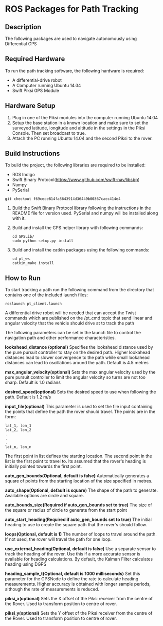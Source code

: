 # ROS Packages for Path Tracking

## Description
The following packages are used to navigate
autonomously using Differential GPS

## Required Hardware
To run the path tracking software, the following hardware is
required:
* A differential-drive robot
* A Computer running Ubuntu 14.04
* Swift Piksi GPS Module

## Hardware Setup
1. Plug in one of the Piksi modules into the computer running Ubuntu 14.04
2. Setup the base station in a known location and make sure to set the surveyed
   latitude, longitude and altitude in the settings in the Piksi Console. Then
   set broadcast to true.
3. Attach the PC running Ubuntu 14.04 and the second Piksi to
   the rover.

## Build Instructions
To build the project, the following libraries
are required to be installed:
* ROS Indigo
* Swift Binary Protocol(https://www.github.com/swift-nav/libsbp)
* Numpy
* PySerial
```
git checkout f69cece814fa8643914d36449b00367caec414e4
```

1. Build the Swift Binary Protocol library following
   the instructions in the README file for version
   used. PySerial and numpy will be installed along 
   with it.
2. Build and install the GPS helper library with
   following commands:

	```
	cd GPSLib/
	sudo python setup.py install 
	```
   
3. Build and install the catkin packages using the
   following commands:

	```
	cd pt_ws
	catkin_make install
	```

## How to Run
To start tracking a path run the following command 
from the directory that contains one of the included 
launch files:

```
roslaunch pt_client.launch
```

A differential drive robot will be needed that can accept
the Twist commands which are published on the /pt_cmd
topic that send linear and angular velocity that the vehicle
should drive at to track the path

The following parameters can be set in the
launch file to control the navigation path and
other performance characteristics.

**lookahead_distance (optional)**
Specifies the lookahead distance used by the pure
pursuit controller to stay on the desired path.
Higher lookahead distances lead to slower convergence
to the path while small lookahead distances can lead to
oscillations around the path. Default is 4.5 metres

**max_angular_velocity(optional)**
Sets the max angular velocity used by the pure pursuit
controller to limit the angular velocity so turns are not
too sharp. Default is 1.0 radians

**desired_speed(optional)**
Sets the desired speed to use when following the
path. Default is 1.2 m/s

**input_file(optional)**
This parameter is used to set the file input containing
the points that define the path the rover should travel.
The points are in the form:
```
lat_1, lon_1
lat_2, lon_2
.
.
.
lat_n, lon_n
```

The first point in list defines the starting location.
The second point in the list is the first point to 
travel to. Its assumed that the rover's heading is initially 
pointed towards the first point.

**auto_gen_bounds(Optional, default is false)**
Automatically generates a square of points from the starting
location of the size specified in metres.

**auto_shape(Optional, default is square)**
The shape of the path to generate. Available options
are circle and square.

**auto_bounds_size(Required if auto_gen_bounds set to true)**
The size of the square or radius of circle to generate from the start point

**auto_start_heading(Required if auto_gen_bounds set to true)**
The initial heading to use to create the square path that
the rover's should follow.

**loops(Optional, default is 1)**
The number of loops to travel around the path. If not used,
the rover will travel the path for one loop.

**use_external_heading(Optional, default is false)**
Use a separate sensor to track the heading of the rover. Use this if
a more accurate sensor is available for heading calculations. By default,
the Kalman Filter calculates heading using DGPS 

**heading_sample_t(Optional, default is 1000 milliseconds)**
Set this parameter for the GPSNode to define the rate to
calculate heading measurements. Higher accuracy is obtained with longer
sample periods, although the rate of measurements is reduced.

**piksi_x(optional)**
Sets the X offset of the Piksi receiver from the centre of the Rover. Used
to transform position to centre of rover.

**piksi_y(optional)**
Sets the Y offset of the Piksi receiver from the centre of the Rover. Used
to transform position to centre of rover.
